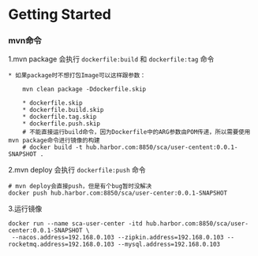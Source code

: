 # Getting Started

### mvn命令

1.mvn package 会执行 ```dockerfile:build``` 和 ```dockerfile:tag``` 命令

    * 如果package时不想打包Image可以这样跟参数：
```
    mvn clean package -Ddockerfile.skip
    
    * dockerfile.skip	
    * dockerfile.build.skip
    * dockerfile.tag.skip	
    * dockerfile.push.skip
    # 不能直接运行build命令，因为Dockerfile中的ARG参数由POM传递，所以需要使用mvn package命令进行镜像的构建
    # docker build -t hub.harbor.com:8850/sca/user-centent:0.0.1-SNAPSHOT .	
```

2.mvn deploy 会执行 ``dockerfile:push`` 命令
```
# mvn deploy会直接push，但是有个bug暂时没解决
docker push hub.harbor.com:8850/sca/user-center:0.0.1-SNAPSHOT
```

3.运行镜像
```
docker run --name sca-user-center -itd hub.harbor.com:8850/sca/user-center:0.0.1-SNAPSHOT \
 --nacos.address=192.168.0.103 --zipkin.address=192.168.0.103 --rocketmq.address=192.168.0.103 --mysql.address=192.168.0.103
```